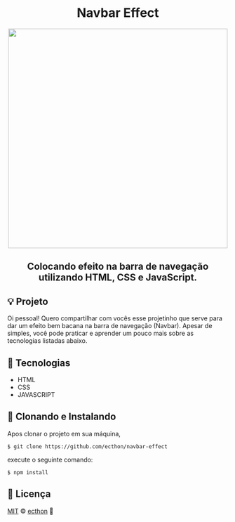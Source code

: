 <h1 align="center">Navbar Effect</h1>
<p align="center"><img align="center" src="img/gif.gif" width="500"></p> 
<h2 align="center">Colocando efeito na barra de navegação utilizando HTML, CSS e JavaScript.</h2>

## 💡 Projeto
<p widht="800px">Oi pessoal!
Quero compartilhar com vocês esse projetinho que serve para dar um efeito bem bacana na barra de navegação (Navbar).
Apesar de simples, você pode praticar e aprender um pouco mais sobre as tecnologias listadas abaixo.</p>

## 🚀 Tecnologias

* HTML
* CSS
* JAVASCRIPT

## 👥 Clonando e Instalando

Apos clonar o projeto em sua máquina,

```
$ git clone https://github.com/ecthon/navbar-effect
```

execute o seguinte comando:
```
$ npm install
```

## 📄 Licença

[MIT](LICENSE) © [ecthon](https://github.com/ecthon) 👾